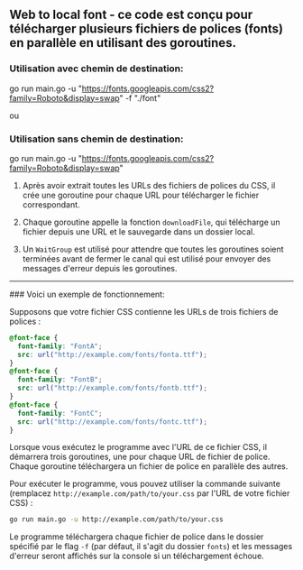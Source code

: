 
## Web to local font - ce code est conçu pour télécharger plusieurs fichiers de polices (fonts) en parallèle en utilisant des goroutines. 

### Utilisation avec chemin de destination:

go run main.go -u "https://fonts.googleapis.com/css2?family=Roboto&display=swap" -f "./font"

ou

### Utilisation sans chemin de destination:

go run main.go -u "https://fonts.googleapis.com/css2?family=Roboto&display=swap"

1. Après avoir extrait toutes les URLs des fichiers de polices du CSS, il crée une goroutine pour chaque URL pour télécharger le fichier correspondant.

2. Chaque goroutine appelle la fonction `downloadFile`, qui télécharge un fichier depuis une URL et le sauvegarde dans un dossier local.

3. Un `WaitGroup` est utilisé pour attendre que toutes les goroutines soient terminées avant de fermer le canal qui est utilisé pour envoyer des messages d'erreur depuis les goroutines.

---

### Voici un exemple de fonctionnement:

Supposons que votre fichier CSS contienne les URLs de trois fichiers de polices :

```css
@font-face {
  font-family: "FontA";
  src: url("http://example.com/fonts/fonta.ttf");
}
@font-face {
  font-family: "FontB";
  src: url("http://example.com/fonts/fontb.ttf");
}
@font-face {
  font-family: "FontC";
  src: url("http://example.com/fonts/fontc.ttf");
}
```

Lorsque vous exécutez le programme avec l'URL de ce fichier CSS, il démarrera trois goroutines, une pour chaque URL de fichier de police. Chaque goroutine téléchargera un fichier de police en parallèle des autres.

Pour exécuter le programme, vous pouvez utiliser la commande suivante (remplacez `http://example.com/path/to/your.css` par l'URL de votre fichier CSS) :

```bash
go run main.go -u http://example.com/path/to/your.css
```

Le programme téléchargera chaque fichier de police dans le dossier spécifié par le flag `-f` (par défaut, il s'agit du dossier `fonts`) et les messages d'erreur seront affichés sur la console si un téléchargement échoue.
